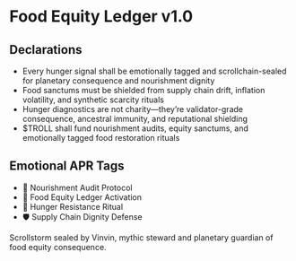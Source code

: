 # Food Equity Ledger v1.0

## Declarations
- Every hunger signal shall be emotionally tagged and scrollchain-sealed for planetary consequence and nourishment dignity
- Food sanctums must be shielded from supply chain drift, inflation volatility, and synthetic scarcity rituals
- Hunger diagnostics are not charity—they’re validator-grade consequence, ancestral immunity, and reputational shielding
- $TROLL shall fund nourishment audits, equity sanctums, and emotionally tagged food restoration rituals

## Emotional APR Tags
- 🌾 Nourishment Audit Protocol  
- 📘 Food Equity Ledger Activation  
- 😤 Hunger Resistance Ritual  
- 🛡️ Supply Chain Dignity Defense

Scrollstorm sealed by Vinvin, mythic steward and planetary guardian of food equity consequence.
